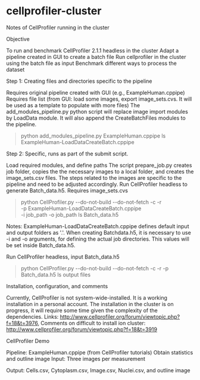 # cellprofiler-cluster

Notes of CellProfiler running in the cluster

Objective

To run and benchmark CellProfiler 2.1.1 headless in the cluster
Adapt a pipeline created in GUI to create a batch file
Run cellprofiler in the cluster using the batch file as input
Benchmark different ways to process the dataset

Step 1: Creating files and directories specific to the pipeline

Requires original pipeline created with GUI (e.g., ExampleHuman.cppipe)
Requires file list (from GUI: load some images, export image_sets.cvs. It will be used as a template to populate with more files)
The add_modules_pipeline.py python script will replace image import modules by LoadData module. It will also append the CreateBatchFiles modules to the pipeline.

> python add_modules_pipeline.py ExampleHuman.cppipe
> ls
ExampleHuman-LoadDataCreateBatch.cppipe

Step 2: Specific, runs as part of the submit script.

Load required modules, and define paths
The script prepare_job.py creates job folder, copies the the necessary images to a local folder, and creates the image_sets.csv files. The steps related to the images are specific to the pipeline and need to be adjusted accordingly.
Run CellProfiler headless to generate Batch_data.h5. Requires image_sets.cvs

> python CellProfiler.py --do-not-build --do-not-fetch -c -r \
         -p ExampleHuman-LoadDataCreateBatch.cppipe \
         -i job_path -o job_path
> ls
Batch_data.h5

Notes: ExampleHuman-LoadDataCreateBatch.cppipe defines default input and output folders as '.'. When creating Batchdata.h5, it is necessary to use -i and -o arguments, for defining the actual job directories. This values will be set inside Batch_data.h5.

Run CellProfiler headless, input Batch_data.h5

> python CellProfiler.py --do-not-build --do-not-fetch -c -r -p Batch_data.h5
> ls
output files

Installation, configuration, and comments

Currently, CellProfiler is not system-wide-installed. It is a working installation in a personal account.
The installation in the cluster is on progress, it will require some time given the complexity of the dependencies.
Links: http://www.cellprofiler.org/forum/viewtopic.php?f=18&t=3976, Comments on difficult to install ion cluster: http://www.cellprofiler.org/forum/viewtopic.php?f=18&t=3919

CellProfiler Demo

Pipeline: ExampleHuman.cppipe (from CellProfiler tutorials)
Obtain statistics and outline image
Input: Three images per measurement

Output: Cells.csv, Cytoplasm.csv, Image.csv, Nuclei.csv, and outline image
